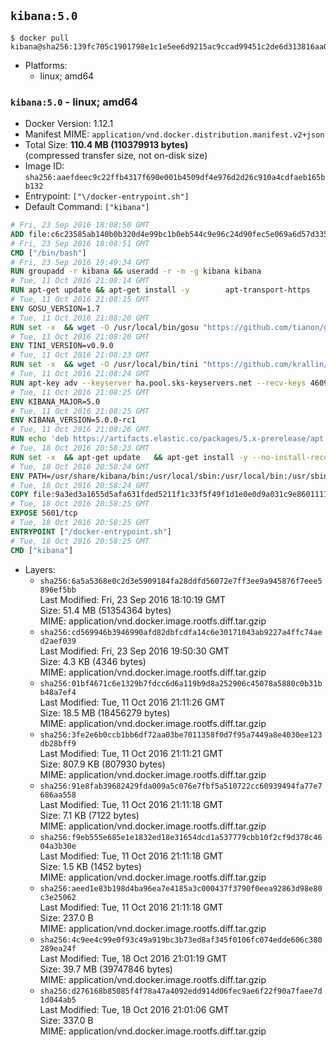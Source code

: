 ## `kibana:5.0`

```console
$ docker pull kibana@sha256:139fc705c1901798e1c1e5ee6d9215ac9ccad99451c2de6d313816aa030a4951
```

-	Platforms:
	-	linux; amd64

### `kibana:5.0` - linux; amd64

-	Docker Version: 1.12.1
-	Manifest MIME: `application/vnd.docker.distribution.manifest.v2+json`
-	Total Size: **110.4 MB (110379913 bytes)**  
	(compressed transfer size, not on-disk size)
-	Image ID: `sha256:aaefdeec9c22ffb4317f690e001b4509df4e976d2d26c910a4cdfaeb165bb132`
-	Entrypoint: `["\/docker-entrypoint.sh"]`
-	Default Command: `["kibana"]`

```dockerfile
# Fri, 23 Sep 2016 18:08:50 GMT
ADD file:c6c23585ab140b0b320d4e99bc1b0eb544c9e96c24d90fec5e069a6d57d335ca in / 
# Fri, 23 Sep 2016 18:08:51 GMT
CMD ["/bin/bash"]
# Fri, 23 Sep 2016 19:49:34 GMT
RUN groupadd -r kibana && useradd -r -m -g kibana kibana
# Tue, 11 Oct 2016 21:08:14 GMT
RUN apt-get update && apt-get install -y 		apt-transport-https 		ca-certificates 		wget 	--no-install-recommends && rm -rf /var/lib/apt/lists/*
# Tue, 11 Oct 2016 21:08:15 GMT
ENV GOSU_VERSION=1.7
# Tue, 11 Oct 2016 21:08:20 GMT
RUN set -x 	&& wget -O /usr/local/bin/gosu "https://github.com/tianon/gosu/releases/download/$GOSU_VERSION/gosu-$(dpkg --print-architecture)" 	&& wget -O /usr/local/bin/gosu.asc "https://github.com/tianon/gosu/releases/download/$GOSU_VERSION/gosu-$(dpkg --print-architecture).asc" 	&& export GNUPGHOME="$(mktemp -d)" 	&& gpg --keyserver ha.pool.sks-keyservers.net --recv-keys B42F6819007F00F88E364FD4036A9C25BF357DD4 	&& gpg --batch --verify /usr/local/bin/gosu.asc /usr/local/bin/gosu 	&& rm -r "$GNUPGHOME" /usr/local/bin/gosu.asc 	&& chmod +x /usr/local/bin/gosu 	&& gosu nobody true
# Tue, 11 Oct 2016 21:08:20 GMT
ENV TINI_VERSION=v0.9.0
# Tue, 11 Oct 2016 21:08:23 GMT
RUN set -x 	&& wget -O /usr/local/bin/tini "https://github.com/krallin/tini/releases/download/$TINI_VERSION/tini" 	&& wget -O /usr/local/bin/tini.asc "https://github.com/krallin/tini/releases/download/$TINI_VERSION/tini.asc" 	&& export GNUPGHOME="$(mktemp -d)" 	&& gpg --keyserver ha.pool.sks-keyservers.net --recv-keys 6380DC428747F6C393FEACA59A84159D7001A4E5 	&& gpg --batch --verify /usr/local/bin/tini.asc /usr/local/bin/tini 	&& rm -r "$GNUPGHOME" /usr/local/bin/tini.asc 	&& chmod +x /usr/local/bin/tini 	&& tini -h
# Tue, 11 Oct 2016 21:08:24 GMT
RUN apt-key adv --keyserver ha.pool.sks-keyservers.net --recv-keys 46095ACC8548582C1A2699A9D27D666CD88E42B4
# Tue, 11 Oct 2016 21:08:25 GMT
ENV KIBANA_MAJOR=5.0
# Tue, 11 Oct 2016 21:08:25 GMT
ENV KIBANA_VERSION=5.0.0-rc1
# Tue, 11 Oct 2016 21:08:26 GMT
RUN echo 'deb https://artifacts.elastic.co/packages/5.x-prerelease/apt stable main' > /etc/apt/sources.list.d/kibana.list
# Tue, 18 Oct 2016 20:58:23 GMT
RUN set -x 	&& apt-get update 	&& apt-get install -y --no-install-recommends kibana=$KIBANA_VERSION 	&& rm -rf /var/lib/apt/lists/* 		&& sed -ri "s!^(\#\s*)?(server\.host:).*!\2 '0.0.0.0'!" /etc/kibana/kibana.yml 	&& grep -q "^server\.host: '0.0.0.0'\$" /etc/kibana/kibana.yml 		&& sed -ri "s!^(\#\s*)?(elasticsearch\.url:).*!\2 'http://elasticsearch:9200'!" /etc/kibana/kibana.yml 	&& grep -q "^elasticsearch\.url: 'http://elasticsearch:9200'\$" /etc/kibana/kibana.yml
# Tue, 18 Oct 2016 20:58:24 GMT
ENV PATH=/usr/share/kibana/bin:/usr/local/sbin:/usr/local/bin:/usr/sbin:/usr/bin:/sbin:/bin
# Tue, 18 Oct 2016 20:58:24 GMT
COPY file:9a3ed3a1655d5afa631fded5211f1c33f5f49f1d1e0e0d9a031c9e8601111f05 in / 
# Tue, 18 Oct 2016 20:58:25 GMT
EXPOSE 5601/tcp
# Tue, 18 Oct 2016 20:58:25 GMT
ENTRYPOINT ["/docker-entrypoint.sh"]
# Tue, 18 Oct 2016 20:58:25 GMT
CMD ["kibana"]
```

-	Layers:
	-	`sha256:6a5a5368e0c2d3e5909184fa28ddfd56072e7ff3ee9a945876f7eee5896ef5bb`  
		Last Modified: Fri, 23 Sep 2016 18:10:19 GMT  
		Size: 51.4 MB (51354364 bytes)  
		MIME: application/vnd.docker.image.rootfs.diff.tar.gzip
	-	`sha256:cd569946b3946990afd82dbfcdfa14c6e30171043ab9227a4ffc74aed2aef039`  
		Last Modified: Fri, 23 Sep 2016 19:50:30 GMT  
		Size: 4.3 KB (4346 bytes)  
		MIME: application/vnd.docker.image.rootfs.diff.tar.gzip
	-	`sha256:01bf4671c6e1329b7fdcc6d6a119b9d8a252906c45078a5880c0b31bb48a7ef4`  
		Last Modified: Tue, 11 Oct 2016 21:11:26 GMT  
		Size: 18.5 MB (18456279 bytes)  
		MIME: application/vnd.docker.image.rootfs.diff.tar.gzip
	-	`sha256:3fe2e6b0ccb1bb6df72aa03be7011358f0d7f95a7449a8e4030ee123db28bff9`  
		Last Modified: Tue, 11 Oct 2016 21:11:21 GMT  
		Size: 807.9 KB (807930 bytes)  
		MIME: application/vnd.docker.image.rootfs.diff.tar.gzip
	-	`sha256:91e8fab39682429fda009a5c076e7fbf5a510722cc60939494fa77e7686aa558`  
		Last Modified: Tue, 11 Oct 2016 21:11:18 GMT  
		Size: 7.1 KB (7122 bytes)  
		MIME: application/vnd.docker.image.rootfs.diff.tar.gzip
	-	`sha256:f9eb555e685e1e1832ed18e31654dcd1a537779cbb10f2cf9d378c4604a3b30e`  
		Last Modified: Tue, 11 Oct 2016 21:11:18 GMT  
		Size: 1.5 KB (1452 bytes)  
		MIME: application/vnd.docker.image.rootfs.diff.tar.gzip
	-	`sha256:aeed1e83b198d4ba96ea7e4185a3c000437f3790f0eea92863d98e80c3e25062`  
		Last Modified: Tue, 11 Oct 2016 21:11:18 GMT  
		Size: 237.0 B  
		MIME: application/vnd.docker.image.rootfs.diff.tar.gzip
	-	`sha256:4c9ee4c99e0f93c49a919bc3b73ed8af345f0106fc074edde606c380289ea24f`  
		Last Modified: Tue, 18 Oct 2016 21:01:19 GMT  
		Size: 39.7 MB (39747846 bytes)  
		MIME: application/vnd.docker.image.rootfs.diff.tar.gzip
	-	`sha256:d276168b85085f4f78a47a4092edd914d06fec9ae6f22f90a7faee7d1d044ab5`  
		Last Modified: Tue, 18 Oct 2016 21:01:06 GMT  
		Size: 337.0 B  
		MIME: application/vnd.docker.image.rootfs.diff.tar.gzip
